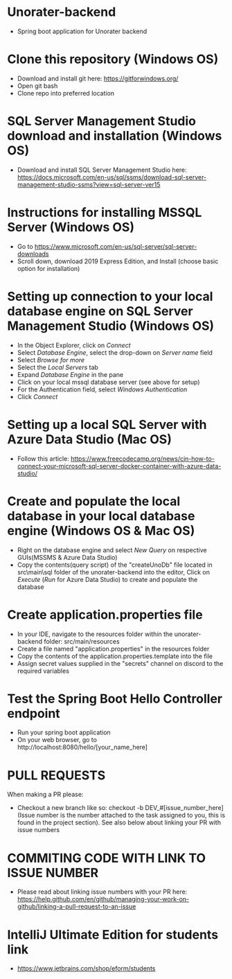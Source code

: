 # Unorater-backend
* Spring boot application for Unorater backend

# Clone this repository (Windows OS)
* Download and install git here: https://gitforwindows.org/
* Open git bash
* Clone repo into preferred location

# SQL Server Management Studio download and installation (Windows OS)
* Download and install SQL Server Management Studio here: https://docs.microsoft.com/en-us/sql/ssms/download-sql-server-management-studio-ssms?view=sql-server-ver15

# Instructions for installing MSSQL Server (Windows OS)
*	Go to https://www.microsoft.com/en-us/sql-server/sql-server-downloads
*	Scroll down, download 2019 Express Edition, and Install (choose basic option for installation)

# Setting up connection to your local database engine on SQL Server Management Studio (Windows OS)
*	In the Object Explorer, click on *Connect*
*	Select *Database Engine*, select the drop-down on *Server name* field
* Select *Browse for more*
* Select the *Local Servers* tab
* Expand *Database Engine* in the pane
* Click on your local mssql database server (see above for setup)
*	For the Authentication field, select *Windows Authentication*
*	Click *Connect*

# Setting up a local SQL Server with Azure Data Studio (Mac OS)
* Follow this article: https://www.freecodecamp.org/news/cjn-how-to-connect-your-microsoft-sql-server-docker-container-with-azure-data-studio/

# Create and populate the local database in your local database engine (Windows OS & Mac OS)
* Right on the database engine and select *New Query* on respective GUIs(MSSMS & Azure Data Studio)
* Copy the contents(query script) of the "createUnoDb" file located in src\main\sql folder of the 
  unorater-backend into the editor, Click on *Execute* (*Run* for Azure Data Studio) to create and populate the database


# Create application.properties file
* In your IDE, navigate to the resources folder within the unorater-backend folder: src/main/resources
* Create a file named "application.properties" in the resources folder
* Copy the contents of the application.properties.template into the file
* Assign secret values supplied in the "secrets" channel on discord to the required variables

# Test the Spring Boot Hello Controller endpoint
* Run your spring boot application
* On your web browser, go to http://localhost:8080/hello/[your_name_here]

# PULL REQUESTS
When making a PR please:
* Checkout a new branch like so: checkout -b DEV_#[issue_number_here]
  (Issue number is the number attached to the task assigned to you,
  this is found in the project section). See also below about linking your PR with issue numbers

# COMMITING CODE WITH LINK TO ISSUE NUMBER
* Please read about linking issue numbers with your PR here: https://help.github.com/en/github/managing-your-work-on-github/linking-a-pull-request-to-an-issue

# IntelliJ Ultimate Edition for students link
* https://www.jetbrains.com/shop/eform/students

